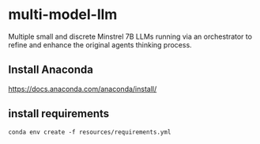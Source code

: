 # multi-model-llm
Multiple small and discrete Minstrel 7B LLMs running via an orchestrator to refine and enhance the original agents thinking process.


## Install Anaconda
https://docs.anaconda.com/anaconda/install/

## install requirements
`conda env create -f resources/requirements.yml`
